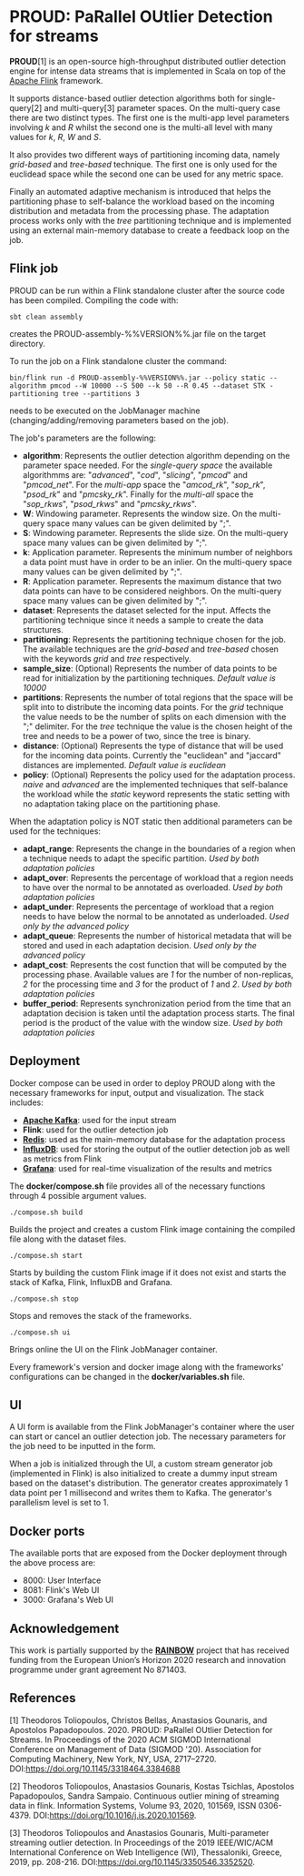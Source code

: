 # PROUD: PaRallel OUtlier Detection for streams 

**PROUD**[1] is an open-source high-throughput distributed outlier detection engine for intense data streams that is implemented in Scala on top of the [Apache Flink](https://flink.apache.org/) framework.

It supports distance-based outlier detection algorithms both for single-query[2] and multi-query[3] parameter spaces. On the multi-query case there are two distinct types. The first one is the multi-app level parameters involving *k* and *R* whilst the second one is the multi-all level with many values for *k*, *R*, *W* and *S*.

It also provides two different ways of partitioning incoming data, namely *grid-based* and *tree-based* technique. The first one is only used for the euclidead space while the second one can be used for any metric space.

Finally an automated adaptive mechanism is introduced that helps the partitioning phase to self-balance the workload based on the incoming distribution and metadata from the processing phase. The adaptation process works only with the *tree* partitioning technique and is implemented using an external main-memory database to create a feedback loop on the job.

## Flink job

PROUD can be run within a Flink standalone cluster after the source code has been compiled. Compiling the code with: 

    sbt clean assembly

creates the PROUD-assembly-%%VERSION%%.jar file on the target directory.

To run the job on a Flink standalone cluster the command:

    bin/flink run -d PROUD-assembly-%%VERSION%%.jar --policy static --algorithm pmcod --W 10000 --S 500 --k 50 --R 0.45 --dataset STK -partitioning tree --partitions 3

needs to be executed on the JobManager machine (changing/adding/removing parameters based on the job).

The job's parameters are the following:

 - **algorithm**: Represents the outlier detection algorithm depending on the parameter space needed. For the *single-query space* the available algorithmms are: "*advanced*", "*cod*", "*slicing*", "*pmcod*" and "*pmcod_net*". For the *multi-app* space the "*amcod_rk*", "*sop_rk*", "*psod_rk*" and "*pmcsky_rk*". Finally for the *multi-all* space the "*sop_rkws*", "*psod_rkws*" and "*pmcsky_rkws*".  
 - **W**: Windowing parameter. Represents the window size. On the multi-query space many values can be given delimited by ";".
 - **S**: Windowing parameter. Represents the slide size. On the multi-query space many values can be given delimited by ";".
 - **k**: Application parameter. Represents the minimum number of neighbors a data point must have in order to be an inlier. On the multi-query space many values can be given delimited by ";".
 - **R**: Application parameter. Represents the maximum distance that two data points can have to be considered neighbors. On the multi-query space many values can be given delimited by ";".
 - **dataset**: Represents the dataset selected for the input. Affects the partitioning technique since it needs a sample to create the data structures.
 - **partitioning**: Represents the partitioning technique chosen for the job. The available techniques are the *grid-based* and *tree-based* chosen with the keywords *grid* and *tree* respectively.
 - **sample_size**: (Optional) Represents the number of data points to be read for initialization by the partitioning techniques. *Default value is 10000*
 - **partitions**: Represents the number of total regions that the space will be split into to distribute the incoming data points. For the *grid* technique the value needs to be the number of splits on each dimension with the ";" delimiter. For the *tree* technique the value is the chosen height of the tree and needs to be a power of two, since the tree is binary.
 - **distance**: (Optional) Represents the type of distance that will be used for the incoming data points. Currently the "euclidean" and "jaccard" distances are implemented. *Default value is euclidean*
 - **policy**: (Optional) Represents the policy used for the adaptation process. *naive* and *advanced* are the implemented techniques that self-balance the workload while the *static* keyword represents the static setting with no adaptation taking place on the partitioning phase.
 
When the adaptation policy is NOT static then additional parameters can be used for the techniques:

 - **adapt_range**: Represents the change in the boundaries of a region when a technique needs to adapt the specific partition. *Used by both adaptation policies*
 - **adapt_over**: Represents the percentage of workload that a region needs to have over the normal to be annotated as overloaded. *Used by both adaptation policies*
 - **adapt_under**: Represents the percentage of workload that a region needs to have below the normal to be annotated as underloaded. *Used only by the advanced policy*
 - **adapt_queue**: Represents the number of historical metadata that will be stored and used in each adaptation decision. *Used only by the advanced policy*
 - **adapt_cost**: Represents the cost function that will be computed by the processing phase. Available values are *1* for the number of non-replicas, *2* for the processing time and *3* for the product of *1* and *2*. *Used by both adaptation policies*
 - **buffer_period**: Represents synchronization period from the time that an adaptation decision is taken until the adaptation process starts. The final period is the product of the value with the window size. *Used by both adaptation policies*
 
## Deployment

Docker compose can be used in order to deploy PROUD along with the necessary frameworks for input, output and visualization. The stack includes: 

 - [**Apache Kafka**](https://kafka.apache.org/): used for the input stream
 - **Flink**: used for the outlier detection job
 - [**Redis**](https://redis.io/): used as the main-memory database for the adaptation process
 - [**InfluxDB**](https://www.influxdata.com/): used for storing the output of the outlier detection job as well as metrics from Flink
 - [**Grafana**](https://grafana.com/): used for real-time visualization of the results and metrics

 The **docker/compose.sh** file provides all of the necessary functions through 4 possible argument values.

    ./compose.sh build
Builds the project and creates a custom Flink image containing the compiled file along with the dataset files.

    ./compose.sh start
Starts by building the custom Flink image if it does not exist and starts the stack of Kafka, Flink, InfluxDB and Grafana.

    ./compose.sh stop
Stops and removes the stack of the frameworks.

    ./compose.sh ui
Brings online the UI on the Flink JobManager container.

Every framework's version and docker image along with the frameworks' configurations can be changed in the **docker/variables.sh** file.

## UI

A UI form is available from the Flink JobManager's container where the user can start or cancel an outlier detection job. The necessary parameters for the job need to be inputted in the form. 

When a job is initialized through the UI, a custom stream generator job (implemented in Flink) is also initialized to create a dummy input stream based on the dataset's distribution. The generator creates approximately 1 data point per 1 millisecond and writes them to Kafka. The generator's parallelism level is set to 1.

## Docker ports

The available ports that are exposed from the Docker deployment through the above process are:

- 8000: User Interface
- 8081: Flink's Web UI 
- 3000: Grafana's Web UI

## Acknowledgement

This work is partially supported by the [**RAINBOW**](https://rainbow-h2020.eu/) project that has received funding from the European Union’s Horizon 2020 research and innovation programme under grant agreement No 871403.

## References

[1] 
Theodoros Toliopoulos, Christos Bellas, Anastasios Gounaris, and Apostolos Papadopoulos. 2020. 
PROUD: PaRallel OUtlier Detection for Streams. 
In Proceedings of the 2020 ACM SIGMOD International Conference on Management of Data (SIGMOD '20). 
Association for Computing Machinery, New York, NY, USA, 2717–2720. 
DOI:https://doi.org/10.1145/3318464.3384688

[2] 
Theodoros Toliopoulos, Anastasios Gounaris, Kostas Tsichlas, Apostolos Papadopoulos, Sandra Sampaio.
Continuous outlier mining of streaming data in flink.
Information Systems, Volume 93, 2020, 101569, ISSN 0306-4379.
DOI:https://doi.org/10.1016/j.is.2020.101569.

[3] 
Theodoros Toliopoulos and Anastasios Gounaris, 
Multi-parameter streaming outlier detection. 
In Proceedings of the 2019 IEEE/WIC/ACM International Conference on Web Intelligence (WI), Thessaloniki, Greece, 2019, pp. 208-216.
DOI:https://doi.org/10.1145/3350546.3352520.
